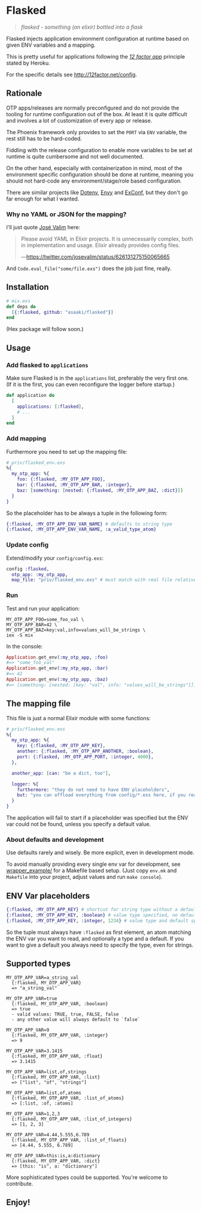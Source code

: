 # Flasked

> _flasked - something (an elixir) bottled into a flask_

Flasked injects application environment configuration at runtime based on given ENV variables and a mapping.

This is pretty useful for applications following the [_12 factor app_](http://12factor.net/) principle stated by Heroku.

For the specific details see <http://12factor.net/config>.

## Rationale

OTP apps/releases are normally preconfigured and do not provide the tooling for runtime configuration out of the box.
At least it is quite difficult and involves a lot of customization of every app or release.

The Phoenix framework only provides to set the `PORT` via `ENV` variable, the rest still has to be hard-coded.

Fiddling with the release configuration to enable more variables to be set at runtime is quite cumbersome and not well
documented.

On the other hand, especially with containerization in mind, most of the environment specific configuration should be
done at runtime, meaning you should not hard-code any environment/stage/role based configuration.

There are similar projects like [Dotenv](https://github.com/avdi/dotenv_elixir), [Envy](https://github.com/BlakeWilliams/envy) and [ExConf](https://github.com/leakybucket/env_conf), but they don't go
far enough for what I wanted.

### Why no YAML or JSON for the mapping?

I'll just quote [José Valim](https://twitter.com/josevalim) here:

> Please avoid YAML in Elixir projects. It is unnecessarily complex, both in implementation and usage. Elixir already provides config files.
>
> —<https://twitter.com/josevalim/status/626131275150065665>

And `Code.eval_file("some/file.exs")` does the job just fine, really.

## Installation

```elixir
# mix.exs
def deps do
  [{:flasked, github: "asaaki/flasked"}]
end
```

(Hex package will follow soon.)

## Usage

### Add flasked to `applications`

Make sure Flasked is in the `applications` list, preferably the very first one.
(If it is the first, you can even reconfigure the logger before startup.)

```elixir
def application do
  [
    applications: [:flasked],
    # ...
  ]
end
```

### Add mapping

Furthermore you need to set up the mapping file:

```elixir
# priv/flasked_env.exs
%{
  my_otp_app: %{
    foo: {:flasked, :MY_OTP_APP_FOO},
    bar: {:flasked, :MY_OTP_APP_BAR, :integer},
    baz: [something: [nested: {:flasked, :MY_OTP_APP_BAZ, :dict}]]
  }
}
```

So the placeholder has to be always a tuple in the following form:

```elixir
{:flasked, :MY_OTP_APP_ENV_VAR_NAME} # defaults to string type
{:flasked, :MY_OTP_APP_ENV_VAR_NAME, :a_valid_type_atom}
```

### Update config

Extend/modify your `config/config.exs`:

```elixir
config :flasked,
  otp_app: :my_otp_app,
  map_file: "priv/flasked_env.exs" # must match with real file relative to the app's root directory
```

### Run

Test and run your application:

```
MY_OTP_APP_FOO=some_foo_val \
MY_OTP_APP_BAR=42 \
MY_OTP_APP_BAZ=key:val,info=values_will_be_strings \
iex -S mix
```

In the console:

```elixir
Application.get_env(:my_otp_app, :foo)
#=> "some_foo_val"
Application.get_env(:my_otp_app, :bar)
#=> 42
Application.get_env(:my_otp_app, :baz)
#=> [something: [nested: [key: "val", info: "values_will_be_strings"]]]
```

## The mapping file

This file is just a normal Elixir module with some functions:

```elixir
# priv/flasked_env.exs
%{
  my_otp_app: %{
    key: {:flasked, :MY_OTP_APP_KEY},
    another: {:flasked, :MY_OTP_APP_ANOTHER, :boolean},
    port: {:flasked, :MY_OTP_APP_PORT, :integer, 4000},
  },

  another_app: [can: "be a dict, too"],

  logger: %{
    furthermore: "they do not need to have ENV placeholders",
    but: "you can offload everything from config/*.exs here, if you really like to"
  }
}
```

The application will fail to start if a placeholder was specified but the ENV var could not be found, unless you
specify a default value.

### About defaults and development

Use defaults rarely and wisely. Be more explicit, even in development mode.

To avoid manually providing every single env var for development, see [wrapper_example/](wrapper_example/) for a
Makefile based setup. (Just copy `env.mk` and `Makefile` into your project, adjust values and run `make console`).

## ENV Var placeholders

```elixir
{:flasked, :MY_OTP_APP_KEY} # shortcut for string type without a default as fallback
{:flasked, :MY_OTP_APP_KEY, :boolean} # value type specified, no default given
{:flasked, :MY_OTP_APP_KEY, :integer, 1234} # value type and default specified
```

So the tuple must always have `:flasked` as first element, an atom matching the ENV var you want to read, and optionally
a type and a default. If you want to give a default you always need to specify the type, even for strings.

## Supported types

```
MY_OTP_APP_VAR=a_string_val
  {:flasked, MY_OTP_APP_VAR}
  => "a_string_val"

MY_OTP_APP_VAR=true
  {:flasked, MY_OTP_APP_VAR, :boolean}
  => true
  - valid values: TRUE, true, FALSE, false
  - any other value will always default to `false`

MY_OTP_APP_VAR=9
  {:flasked, MY_OTP_APP_VAR, :integer}
  => 9

MY_OTP_APP_VAR=3.1415
  {:flasked, MY_OTP_APP_VAR, :float}
  => 3.1415

MY_OTP_APP_VAR=list,of,strings
  {:flasked, MY_OTP_APP_VAR, :list}
  => ["list", "of", "strings"]

MY_OTP_APP_VAR=list,of,atoms
  {:flasked, MY_OTP_APP_VAR, :list_of_atoms}
  => [:list, :of, :atoms]

MY_OTP_APP_VAR=1,2,3
  {:flasked, MY_OTP_APP_VAR, :list_of_integers}
  => [1, 2, 3]

MY_OTP_APP_VAR=4.44,5.555,6.789
  {:flasked, MY_OTP_APP_VAR, :list_of_floats}
  => [4.44, 5.555, 6.789]

MY_OTP_APP_VAR=this:is,a:dictionary
  {:flasked, MY_OTP_APP_VAR, :dict}
  => [this: "is", a: "dictionary"]
```

More sophisticated types could be supported. You're welcome to contribute.

## Enjoy!
